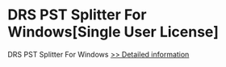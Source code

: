 # DRS PST Splitter For Windows[Single User License]
DRS PST Splitter For Windows
[>> Detailed information](https://secure.shareit.com/shareit/product.html?productid=301004993&affiliateid=200057808)